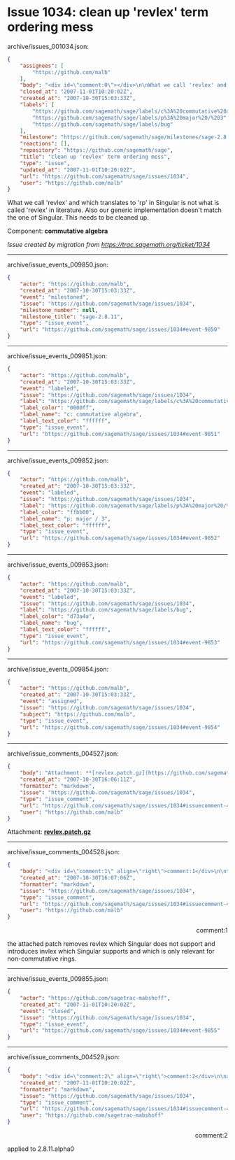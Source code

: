 # Issue 1034: clean up 'revlex' term ordering mess

archive/issues_001034.json:
```json
{
    "assignees": [
        "https://github.com/malb"
    ],
    "body": "<div id=\"comment:0\"></div>\n\nWhat we call 'revlex' and which translates to 'rp' in Singular is not what is called 'revlex' in literature. Also our generic implementation doesn't match the one of Singular. This needs to be cleaned up.\n\nComponent: **commutative algebra**\n\n_Issue created by migration from https://trac.sagemath.org/ticket/1034_\n\n",
    "closed_at": "2007-11-01T10:20:02Z",
    "created_at": "2007-10-30T15:03:33Z",
    "labels": [
        "https://github.com/sagemath/sage/labels/c%3A%20commutative%20algebra",
        "https://github.com/sagemath/sage/labels/p%3A%20major%20/%203",
        "https://github.com/sagemath/sage/labels/bug"
    ],
    "milestone": "https://github.com/sagemath/sage/milestones/sage-2.8.11",
    "reactions": [],
    "repository": "https://github.com/sagemath/sage",
    "title": "clean up 'revlex' term ordering mess",
    "type": "issue",
    "updated_at": "2007-11-01T10:20:02Z",
    "url": "https://github.com/sagemath/sage/issues/1034",
    "user": "https://github.com/malb"
}
```
<div id="comment:0"></div>

What we call 'revlex' and which translates to 'rp' in Singular is not what is called 'revlex' in literature. Also our generic implementation doesn't match the one of Singular. This needs to be cleaned up.

Component: **commutative algebra**

_Issue created by migration from https://trac.sagemath.org/ticket/1034_





---

archive/issue_events_009850.json:
```json
{
    "actor": "https://github.com/malb",
    "created_at": "2007-10-30T15:03:33Z",
    "event": "milestoned",
    "issue": "https://github.com/sagemath/sage/issues/1034",
    "milestone_number": null,
    "milestone_title": "sage-2.8.11",
    "type": "issue_event",
    "url": "https://github.com/sagemath/sage/issues/1034#event-9850"
}
```



---

archive/issue_events_009851.json:
```json
{
    "actor": "https://github.com/malb",
    "created_at": "2007-10-30T15:03:33Z",
    "event": "labeled",
    "issue": "https://github.com/sagemath/sage/issues/1034",
    "label": "https://github.com/sagemath/sage/labels/c%3A%20commutative%20algebra",
    "label_color": "0000ff",
    "label_name": "c: commutative algebra",
    "label_text_color": "ffffff",
    "type": "issue_event",
    "url": "https://github.com/sagemath/sage/issues/1034#event-9851"
}
```



---

archive/issue_events_009852.json:
```json
{
    "actor": "https://github.com/malb",
    "created_at": "2007-10-30T15:03:33Z",
    "event": "labeled",
    "issue": "https://github.com/sagemath/sage/issues/1034",
    "label": "https://github.com/sagemath/sage/labels/p%3A%20major%20/%203",
    "label_color": "ffbb00",
    "label_name": "p: major / 3",
    "label_text_color": "ffffff",
    "type": "issue_event",
    "url": "https://github.com/sagemath/sage/issues/1034#event-9852"
}
```



---

archive/issue_events_009853.json:
```json
{
    "actor": "https://github.com/malb",
    "created_at": "2007-10-30T15:03:33Z",
    "event": "labeled",
    "issue": "https://github.com/sagemath/sage/issues/1034",
    "label": "https://github.com/sagemath/sage/labels/bug",
    "label_color": "d73a4a",
    "label_name": "bug",
    "label_text_color": "ffffff",
    "type": "issue_event",
    "url": "https://github.com/sagemath/sage/issues/1034#event-9853"
}
```



---

archive/issue_events_009854.json:
```json
{
    "actor": "https://github.com/malb",
    "created_at": "2007-10-30T15:03:33Z",
    "event": "assigned",
    "issue": "https://github.com/sagemath/sage/issues/1034",
    "subject": "https://github.com/malb",
    "type": "issue_event",
    "url": "https://github.com/sagemath/sage/issues/1034#event-9854"
}
```



---

archive/issue_comments_004527.json:
```json
{
    "body": "Attachment: **[revlex.patch.gz](https://github.com/sagemath/sage/files/ticket1034/revlex.patch.gz)**",
    "created_at": "2007-10-30T16:06:11Z",
    "formatter": "markdown",
    "issue": "https://github.com/sagemath/sage/issues/1034",
    "type": "issue_comment",
    "url": "https://github.com/sagemath/sage/issues/1034#issuecomment-4527",
    "user": "https://github.com/malb"
}
```

Attachment: **[revlex.patch.gz](https://github.com/sagemath/sage/files/ticket1034/revlex.patch.gz)**



---

archive/issue_comments_004528.json:
```json
{
    "body": "<div id=\"comment:1\" align=\"right\">comment:1</div>\n\nthe attached patch removes revlex which Singular does not support and introduces invlex which Singular supports and which is only relevant for non-commutative rings.",
    "created_at": "2007-10-30T16:07:06Z",
    "formatter": "markdown",
    "issue": "https://github.com/sagemath/sage/issues/1034",
    "type": "issue_comment",
    "url": "https://github.com/sagemath/sage/issues/1034#issuecomment-4528",
    "user": "https://github.com/malb"
}
```

<div id="comment:1" align="right">comment:1</div>

the attached patch removes revlex which Singular does not support and introduces invlex which Singular supports and which is only relevant for non-commutative rings.



---

archive/issue_events_009855.json:
```json
{
    "actor": "https://github.com/sagetrac-mabshoff",
    "created_at": "2007-11-01T10:20:02Z",
    "event": "closed",
    "issue": "https://github.com/sagemath/sage/issues/1034",
    "type": "issue_event",
    "url": "https://github.com/sagemath/sage/issues/1034#event-9855"
}
```



---

archive/issue_comments_004529.json:
```json
{
    "body": "<div id=\"comment:2\" align=\"right\">comment:2</div>\n\napplied to 2.8.11.alpha0",
    "created_at": "2007-11-01T10:20:02Z",
    "formatter": "markdown",
    "issue": "https://github.com/sagemath/sage/issues/1034",
    "type": "issue_comment",
    "url": "https://github.com/sagemath/sage/issues/1034#issuecomment-4529",
    "user": "https://github.com/sagetrac-mabshoff"
}
```

<div id="comment:2" align="right">comment:2</div>

applied to 2.8.11.alpha0
